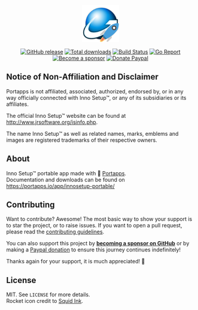 <p align="center"><a href="https://portapps.io/app/innosetup-portable/" target="_blank"><img width="100" src="https://github.com/portapps/innosetup-portable/blob/master/res/papp.png"></a></p>

<p align="center">
  <a href="https://portapps.io/app/innosetup-portable/#download"><img src="https://img.shields.io/github/release/portapps/innosetup-portable.svg?style=flat-square" alt="GitHub release"></a>
  <a href="https://portapps.io/app/innosetup-portable/#download"><img src="https://img.shields.io/github/downloads/portapps/innosetup-portable/total.svg?style=flat-square" alt="Total downloads"></a>
  <a href="https://github.com/portapps/innosetup-portable/actions?workflow=build"><img src="https://img.shields.io/github/workflow/status/portapps/innosetup-portable/build?label=build&logo=github&style=flat-square" alt="Build Status"></a>
  <a href="https://goreportcard.com/report/github.com/portapps/innosetup-portable"><img src="https://goreportcard.com/badge/github.com/portapps/innosetup-portable?style=flat-square" alt="Go Report"></a>
  <br /><a href="https://github.com/sponsors/crazy-max"><img src="https://img.shields.io/badge/sponsor-crazy--max-181717.svg?logo=github&style=flat-square" alt="Become a sponsor"></a>
  <a href="https://www.paypal.me/crazyws"><img src="https://img.shields.io/badge/donate-paypal-00457c.svg?logo=paypal&style=flat-square" alt="Donate Paypal"></a>
</p>

## Notice of Non-Affiliation and Disclaimer

Portapps is not affiliated, associated, authorized, endorsed by, or in any way officially connected with Inno Setup™, or any of its subsidiaries or its affiliates.

The official Inno Setup™ website can be found at http://www.jrsoftware.org/isinfo.php.

The name Inno Setup™ as well as related names, marks, emblems and images are registered trademarks of their respective owners.

## About

Inno Setup™ portable app made with 🚀 [Portapps](https://portapps.io).<br />
Documentation and downloads can be found on https://portapps.io/app/innosetup-portable/

## Contributing

Want to contribute? Awesome! The most basic way to show your support is to star the project, or to raise issues. If
you want to open a pull request, please read the [contributing guidelines](https://portapps.io/doc/contribute/).

You can also support this project by [**becoming a sponsor on GitHub**](https://github.com/sponsors/crazy-max) or by
making a [Paypal donation](https://www.paypal.me/crazyws) to ensure this journey continues indefinitely!

Thanks again for your support, it is much appreciated! :pray:

## License

MIT. See `LICENSE` for more details.<br />
Rocket icon credit to [Squid Ink](http://thesquid.ink).
